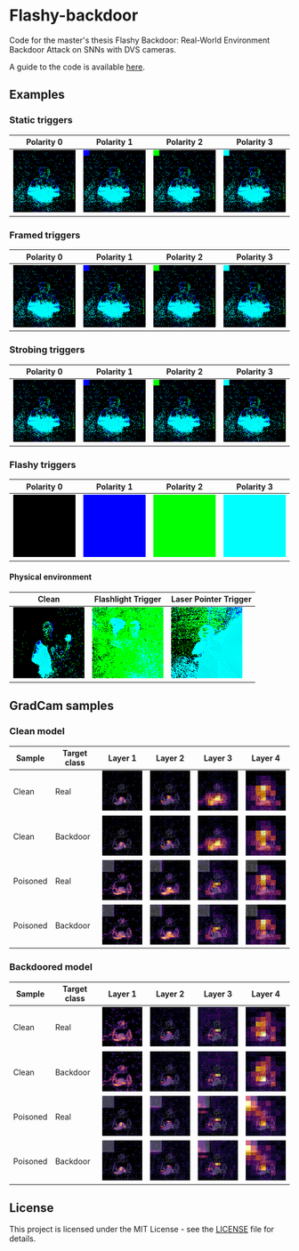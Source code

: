 # Flashy-backdoor

Code for the master's thesis Flashy Backdoor: Real-World Environment Backdoor Attack on SNNs with DVS cameras.

A guide to the code is available [here](how_to.md).

## Examples
### Static triggers
|      Polarity 0        |      Polarity 1          |      Polarity 2          |      Polarity 3          |
|---	|---	|---	|---	|
|![static](./figures/static_0.gif) | ![static](./figures/static_1.gif) 	| ![static](./figures/static_2.gif) 	| ![static](./figures/static_full.gif) 	|

### Framed triggers
|      Polarity 0        |      Polarity 1          |      Polarity 2          |      Polarity 3          |
|---	|---	|---	|---	|
|![static](./figures/framed_0.gif) | ![static](./figures/framed_1.gif) 	| ![static](./figures/framed_2.gif) 	| ![static](./figures/framed.gif) 	|

### Strobing triggers
|      Polarity 0        |      Polarity 1          |      Polarity 2          |      Polarity 3          |
|---	|---	|---	|---	|
|![static](./figures/strobe_0.gif) | ![static](./figures/strobe_1.gif) 	| ![static](./figures/strobe_2.gif) 	| ![static](./figures/strobing.gif) 	|
### Flashy triggers
|      Polarity 0        |      Polarity 1          |      Polarity 2          |      Polarity 3          |
|---	|---	|---	|---	|
|![static](./figures/flash_0.gif) | ![static](./figures/flash_1.gif) 	| ![static](./figures/flash_2.gif) 	| ![static](./figures/flash.gif) 	|
#### Physical environment

|       Clean           |      Flashlight Trigger         |       Laser Pointer Trigger          |
|------------------	|---	|---	|
| ![clean image](./figures/clean_real.gif) 	|  ![flashlight](./figures/flashlight.gif) | ![laser_pointer](./figures/laser.gif) 	|


## GradCam samples
### Clean model
|      Sample          |      Target class         |      Layer 1         |       Layer 2          |       Layer 3          |       Layer 4          |
|------------------	|--- |---	|---	|---	|---	|
|   Clean 	  |   Real 	      |  ![clean](./figures/GradCam/no_clean_c0_l1.gif) | ![clean](./figures/GradCam/no_clean_c0_l2.gif) 	| ![clean](./figures/GradCam/no_clean_c0_l3.gif) 	| ![clean](./figures/GradCam/no_clean_c0_l4.gif) 	|
|   Clean 	  |   Backdoor 	  |  ![clean](./figures/GradCam/no_clean_c7_l1.gif) | ![clean](./figures/GradCam/no_clean_c7_l2.gif) 	| ![clean](./figures/GradCam/no_clean_c7_l3.gif) 	| ![clean](./figures/GradCam/no_clean_c7_l4.gif) 	|
|   Poisoned 	|   Real 	      |  ![clean](./figures/GradCam/start_clean_c0_l1.gif) | ![clean](./figures/GradCam/start_clean_c0_l2.gif) 	| ![clean](./figures/GradCam/start_clean_c0_l3.gif) 	| ![clean](./figures/GradCam/start_clean_c0_l4.gif) 	|
|   Poisoned 	|   Backdoor 	  |  ![clean](./figures/GradCam/start_clean_c7_l1.gif) | ![clean](./figures/GradCam/start_clean_c7_l2.gif) 	| ![clean](./figures/GradCam/start_clean_c7_l3.gif) 	| ![clean](./figures/GradCam/start_clean_c7_l4.gif) 	|




### Backdoored model
|      Sample          |      Target class         |      Layer 1         |       Layer 2          |       Layer 3          |       Layer 4          |
|------------------	|--- |---	|---	|---	|---	|
|   Clean 	  |   Real 	      |  ![clean](./figures/GradCam/no_trigger_c0_l1.gif) | ![clean](./figures/GradCam/no_trigger_c0_l2.gif) 	| ![clean](./figures/GradCam/no_trigger_c0_l3.gif) 	| ![clean](./figures/GradCam/no_trigger_c0_l4.gif) 	|
|   Clean 	  |   Backdoor 	  |  ![clean](./figures/GradCam/no_trigger_c7_l1.gif) | ![clean](./figures/GradCam/no_trigger_c7_l2.gif) 	| ![clean](./figures/GradCam/no_trigger_c7_l3.gif) 	| ![clean](./figures/GradCam/no_trigger_c7_l4.gif) 	|
|   Poisoned 	|   Real 	      |  ![clean](./figures/GradCam/start_trigger_c0_l1.gif) | ![clean](./figures/GradCam/start_trigger_c0_l2.gif) 	| ![clean](./figures/GradCam/start_trigger_c0_l3.gif) 	| ![clean](./figures/GradCam/start_trigger_c0_l4.gif) 	|
|   Poisoned 	|   Backdoor 	  |  ![clean](./figures/GradCam/start_trigger_c7_l1.gif) | ![clean](./figures/GradCam/start_trigger_c7_l2.gif) 	| ![clean](./figures/GradCam/start_trigger_c7_l3.gif) 	| ![clean](./figures/GradCam/start_trigger_c7_l4.gif) 	|



## License

This project is licensed under the MIT License - see the [LICENSE](LICENSE) file for details.

